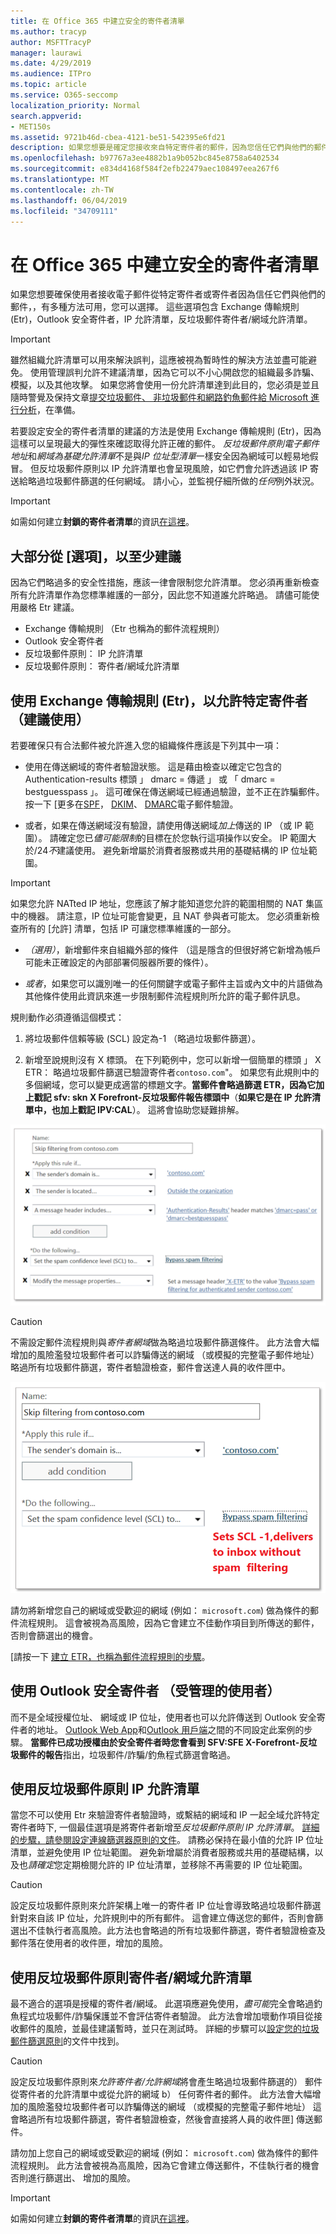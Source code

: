 ```yaml
---
title: 在 Office 365 中建立安全的寄件者清單
ms.author: tracyp
author: MSFTTracyP
manager: laurawi
ms.date: 4/29/2019
ms.audience: ITPro
ms.topic: article
ms.service: O365-seccomp
localization_priority: Normal
search.appverid:
- MET150s
ms.assetid: 9721b46d-cbea-4121-be51-542395e6fd21
description: 如果您想要是確定您接收來自特定寄件者的郵件，因為您信任它們與他們的郵件，您可以調整您允許在 Exchange 系統管理中心中的垃圾郵件篩選原則中的清單。
ms.openlocfilehash: b97767a3ee4882b1a9b052bc845e8758a6402534
ms.sourcegitcommit: e834d4168f584f2efb22479aec108497eea267f6
ms.translationtype: MT
ms.contentlocale: zh-TW
ms.lasthandoff: 06/04/2019
ms.locfileid: "34709111"
---
```

# <a name="create-safe-sender-lists-in-office-365"></a>在 Office 365 中建立安全的寄件者清單

如果您想要確保使用者接收電子郵件從特定寄件者或寄件者因為信任它們與他們的郵件，，有多種方法可用，您可以選擇。 這些選項包含 Exchange 傳輸規則 (Etr)，Outlook 安全寄件者，IP 允許清單，反垃圾郵件寄件者/網域允許清單。

> [!IMPORTANT]
> 雖然組織允許清單可以用來解決誤判，這應被視為暫時性的解決方法並盡可能避免。 使用管理誤判允許不建議清單，因為它可以不小心開啟您的組織最多詐騙、 模擬，以及其他攻擊。 如果您將會使用一份允許清單達到此目的，您必須是並且隨時警覺及保持文章[提交垃圾郵件、 非垃圾郵件和網路釣魚郵件給 Microsoft 進行分析](https://docs.microsoft.com/en-us/office365/SecurityCompliance/submit-spam-non-spam-and-phishing-scam-messages-to-microsoft-for-analysis)，在準備。

若要設定安全的寄件者清單的建議的方法是使用 Exchange 傳輸規則 (Etr)，因為這樣可以呈現最大的彈性來確認取得允許正確的郵件。 *反垃圾郵件原則電子郵件地址*和*網域為基礎允許清單*不是與*IP 位址型清單*一樣安全因為網域可以輕易地假冒。 但反垃圾郵件原則以 IP 允許清單也會呈現風險，如它們會允許透過該 IP 寄送給略過垃圾郵件篩選的任何網域。 請小心，並監視仔細所做的*任何*例外狀況。

> [!IMPORTANT]
> 如需如何建立**封鎖的寄件者清單**的資訊[在這裡](create-block-sender-lists-in-office-365.md)。

## <a name="options-from-most-to-least-recommended"></a>大部分從 [選項]，以至少建議

因為它們略過多的安全性措施，應該一律會限制您允許清單。 您必須再重新檢查所有允許清單作為您標準維護的一部分，因此您不知道誰允許略過。 請儘可能使用嚴格 Etr 建議。

- Exchange 傳輸規則 （Etr 也稱為的郵件流程規則）
- Outlook 安全寄件者
- 反垃圾郵件原則： IP 允許清單
- 反垃圾郵件原則： 寄件者/網域允許清單

## <a name="using-exchange-transport-rules-etrs-to-allow-specific-senders-recommended"></a>使用 Exchange 傳輸規則 (Etr)，以允許特定寄件者 （建議使用）

若要確保只有合法郵件被允許進入您的組織條件應該是下列其中一項：

- 使用在傳送網域的寄件者驗證狀態。 這是藉由檢查以確定它包含的 Authentication-results 標頭 」 dmarc = 傳遞 」 或 「 dmarc = bestguesspass 」。 這可確保在傳送網域已經通過驗證，並不正在詐騙郵件。 按一下 [更多在[SPF](https://docs.microsoft.com/en-us/office365/SecurityCompliance/set-up-spf-in-office-365-to-help-prevent-spoofing)， [DKIM](https://docs.microsoft.com/en-us/office365/SecurityCompliance/use-dkim-to-validate-outbound-email)、 [DMARC](https://docs.microsoft.com/en-us/office365/SecurityCompliance/use-dmarc-to-validate-email)電子郵件驗證。

- 或者，如果在傳送網域沒有驗證，請使用傳送網域*加上*傳送的 IP （或 IP 範圍）。 請確定您已*儘可能限制*的目標在於您執行這項操作以安全。 IP 範圍大於/24*不*建議使用。 避免新增屬於消費者服務或共用的基礎結構的 IP 位址範圍。

> [!IMPORTANT]
> 如果您允許 NATted IP 地址，您應該了解才能知道您允許的範圍相關的 NAT 集區中的機器。 請注意，IP 位址可能會變更，且 NAT 參與者可能太。 您必須重新檢查所有的 [允許] 清單，包括 IP 可讓您標準維護的一部分。

- *（選用）*，新增郵件來自組織外部的條件 （這是隱含的但很好將它新增為帳戶可能未正確設定的內部部署伺服器所要的條件）。

- *或者*，如果您可以識別唯一的任何關鍵字或電子郵件主旨或內文中的片語做為其他條件使用此資訊來進一步限制郵件流程規則所允許的電子郵件訊息。

規則動作必須遵循這個模式：

1. 將垃圾郵件信賴等級 (SCL) 設定為-1 （略過垃圾郵件篩選）。

2. 新增至說規則沒有 X 標頭。 在下列範例中，您可以新增一個簡單的標頭 」 X ETR： 略過垃圾郵件篩選已驗證寄件者`contoso.com`"。 如果您有此規則中的多個網域，您可以變更成適當的標題文字。**當郵件會略過篩選 ETR，因為它加上戳記 sfv: skn X Forefront-反垃圾郵件報告標頭中**（**如果它是在 IP 允許清單中，也加上戳記 IPV:CAL**）。 這將會協助您疑難排解。

![GUI 的略過垃圾郵件篩選。](media/1_AllowList_SkipFilteringFromContoso.png)

> [!CAUTION]
> 不需設定郵件流程規則與*寄件者網域*做為略過垃圾郵件篩選條件。 此方法會大幅增加的風險濫發垃圾郵件者可以詐騙傳送的網域 （或模擬的完整電子郵件地址） 略過所有垃圾郵件篩選，寄件者驗證檢查，郵件會送達人員的收件匣中。

![如何將 SCL 設定為一個減號。](media/2_AllowList_SetsSCLMinus1.png)

請勿將新增您自己的網域或受歡迎的網域 (例如： `microsoft.com`) 做為條件的郵件流程規則。 這會被視為高風險，因為它會建立不佳動作項目到所傳送的郵件，否則會篩選出的機會。

[請按一下 [建立 ETR，也稱為郵件流程規則的步驟](https://docs.microsoft.com/en-us/office365/SecurityCompliance/use-mail-flow-rules-to-set-the-spam-confidence-level-scl-in-messages)。

## <a name="use-outlook-safe-senders-end-user-managed"></a>使用 Outlook 安全寄件者 （受管理的使用者）

而不是全域授權位址、 網域或 IP 位址，使用者也可以允許傳送到 Outlook 安全寄件者的地址。 [Outlook Web App](https://support.office.com/en-us/article/block-or-allow-junk-email-settings-48c9f6f7-2309-4f95-9a4d-de987e880e46)和[Outlook 用戶端](https://support.office.com/en-us/article/overview-of-the-junk-email-filter-5ae3ea8e-cf41-4fa0-b02a-3b96e21de089)之間的不同設定此案例的步驟。 **當郵件已成功授權由於安全寄件者時您會看到 SFV:SFE X-Forefront-反垃圾郵件的報告**指出，垃圾郵件/詐騙/釣魚程式篩選會略過。

## <a name="use-anti-spam-policy-ip-allow-lists"></a>使用反垃圾郵件原則 IP 允許清單

當您不可以使用 Etr 來驗證寄件者驗證時，或繫結的網域和 IP 一起全域允許特定寄件者時下, 一個最佳選項是將寄件者新增至*反垃圾郵件原則 IP 允許清單*。 [詳細的步驟，請參閱設定連線篩選器原則的文件](https://docs.microsoft.com/en-us/office365/securitycompliance/configure-the-connection-filter-policy)。 請務必保持在最小值的允許 IP 位址清單，並避免使用 IP 位址範圍。 避免新增屬於消費者服務或共用的基礎結構，以及也*請確定*您定期檢閱允許的 IP 位址清單，並移除不再需要的 IP 位址範圍。

> [!CAUTION]
> 設定反垃圾郵件原則來允許架構上唯一的寄件者 IP 位址會導致略過垃圾郵件篩選針對來自該 IP 位址，允許規則中的所有郵件。 這會建立傳送您的郵件，否則會篩選出不佳執行者高風險。此方法也會略過的所有垃圾郵件篩選，寄件者驗證檢查及郵件落在使用者的收件匣，增加的風險。

## <a name="use-anti-spam-policy-senderdomain-allow-lists"></a>使用反垃圾郵件原則寄件者/網域允許清單

最不適合的選項是授權的寄件者/網域。 此選項應避免使用，*盡可能*完全會略過釣魚程式垃圾郵件/詐騙保護並不會評估寄件者驗證。 此方法會增加壞動作項目從接收郵件的風險，並最佳建議暫時，並只在測試時。 詳細的步驟可以[設定您的垃圾郵件篩選原則](https://docs.microsoft.com/en-us/office365/securitycompliance/configure-your-spam-filter-policies)的文件中找到。

> [!CAUTION]
> 設定反垃圾郵件原則來*允許寄件者/允許網域*將會產生略過垃圾郵件篩選的） 郵件從寄件者的允許清單中或從允許的網域 b） 任何寄件者的郵件。 此方法會大幅增加的風險濫發垃圾郵件者可以詐騙傳送的網域 （或模擬的完整電子郵件地址） 這會略過所有垃圾郵件篩選，寄件者驗證檢查，然後會直接將人員的收件匣] 傳送郵件。
> 
> 請勿加上您自己的網域或受歡迎的網域 (例如： `microsoft.com`) 做為條件的郵件流程規則。 此方法會被視為高風險，因為它會建立傳送郵件，不佳執行者的機會否則進行篩選出、 增加的風險。

> [!IMPORTANT]
> 如需如何建立**封鎖的寄件者清單**的資訊[在這裡](create-block-sender-lists-in-office-365.md)。